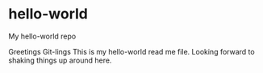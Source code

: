 # hello-world
My hello-world repo

Greetings Git-lings
This is my hello-world read me file. Looking forward to shaking things up around here.
